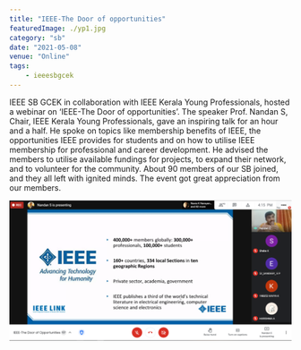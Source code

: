 ```yaml
---
title: "IEEE-The Door of opportunities"
featuredImage: ./yp1.jpg
category: "sb"
date: "2021-05-08"
venue: "Online"
tags:
    - ieeesbgcek
---
```


IEEE SB GCEK in collaboration with IEEE Kerala Young Professionals, hosted a webinar on ‘IEEE-The Door of opportunities’. The speaker Prof. Nandan S, Chair, IEEE Kerala Young Professionals, gave an inspiring talk for an hour and a half.
He spoke on topics like membership benefits of IEEE, the opportunities IEEE provides for students and on how to utilise IEEE membership for professional and career development. He advised the members to utilise available fundings for projects, to expand their network, and to volunteer for the community. About 90 members of our SB joined, and they all left with ignited minds.
The event got great appreciation from our members.
 



![Webinar](./yp2.png)




